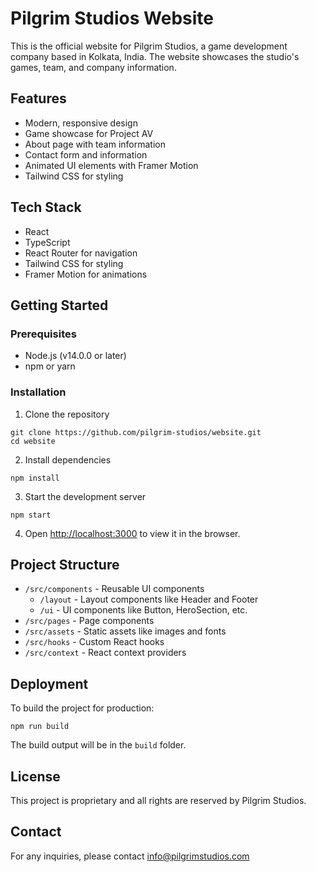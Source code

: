 # Pilgrim Studios Website

This is the official website for Pilgrim Studios, a game development company based in Kolkata, India. The website showcases the studio's games, team, and company information.

## Features

- Modern, responsive design
- Game showcase for Project AV
- About page with team information
- Contact form and information
- Animated UI elements with Framer Motion
- Tailwind CSS for styling

## Tech Stack

- React
- TypeScript
- React Router for navigation
- Tailwind CSS for styling
- Framer Motion for animations

## Getting Started

### Prerequisites

- Node.js (v14.0.0 or later)
- npm or yarn

### Installation

1. Clone the repository
```
git clone https://github.com/pilgrim-studios/website.git
cd website
```

2. Install dependencies
```
npm install
```

3. Start the development server
```
npm start
```

4. Open [http://localhost:3000](http://localhost:3000) to view it in the browser.

## Project Structure

- `/src/components` - Reusable UI components
  - `/layout` - Layout components like Header and Footer
  - `/ui` - UI components like Button, HeroSection, etc.
- `/src/pages` - Page components
- `/src/assets` - Static assets like images and fonts
- `/src/hooks` - Custom React hooks
- `/src/context` - React context providers

## Deployment

To build the project for production:

```
npm run build
```

The build output will be in the `build` folder.

## License

This project is proprietary and all rights are reserved by Pilgrim Studios.

## Contact

For any inquiries, please contact info@pilgrimstudios.com
